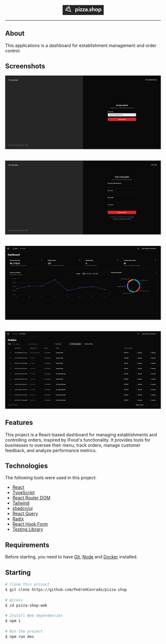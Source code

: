 <div align="center" id="top"> 
  <img src="./public/logo.png" alt="Pizza Shop" />
</div>

<hr/>

## About

This applications is a dashboard for establishment management and order control.

## Screenshots

<div align="center" id="top"> 
  <img src="./public/sign-in.png" alt="Página de login" />
</div>
<br/>
<br/>
<div align="center" id="top"> 
  <img src="./public/sign-up.png" alt="Página de cadastro" />
</div>
<br/>
<br/>
<div align="center" id="top"> 
<img src="./public/dashboard.png" alt="Dashboard" />
</div>
<br/>
<br/>
<div align="center" id="top"> 
  <img src="./public/orders.png" alt="Página de pedidos" />
</div>



## Features

This project is a React-based dashboard for managing establishments and controlling orders, inspired by iFood's functionality. It provides tools for businesses to oversee their menu, track orders, manage customer feedback, and analyze performance metrics.

## Technologies

The following tools were used in this project:

- [React](https://pt-br.reactjs.org/)
- [TypeScript](https://www.typescriptlang.org/)
- [React Router DOM](https://reactrouter.com/)
- [Tailwind](https://tailwindcss.com/)
- [shadcn/ui](https://ui.shadcn.com/)
- [React Query](https://tanstack.com/query/latest/docs/framework/react/overview)
- [Radix](https://www.radix-ui.com/)
- [React Hook Form](https://www.react-hook-form.com/)
- [Testing Library](https://testing-library.com/)

## Requirements

Before starting, you need to have [Git](https://git-scm.com), [Node](https://nodejs.org/en/) and [Docker](https://www.docker.com/) installed.

## Starting

```bash
# Clone this project
$ git clone https://github.com/PedroHConrado/pizza-shop

# Access
$ cd pizza-shop-web

# Install Web dependencies
$ npm i

# Run the project
$ npm run dev

```
